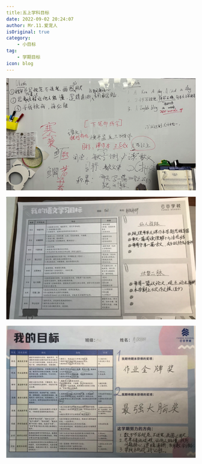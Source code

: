 ```yaml
---
title:五上学科目标
date: 2022-09-02 20:24:07
author: Mr.11.爱宠人
isOriginal: true
category:
    - 小目标
tag:
    - 学期目标
icon: blog
---
```


![image-20220902210257375](5thgradeterm1.assets/image-20220902210257375.png)

![image-20220902210342133](5thgradeterm1.assets/image-20220902210342133.png)

![image-20220902210407957](5thgradeterm1.assets/image-20220902210407957.png)